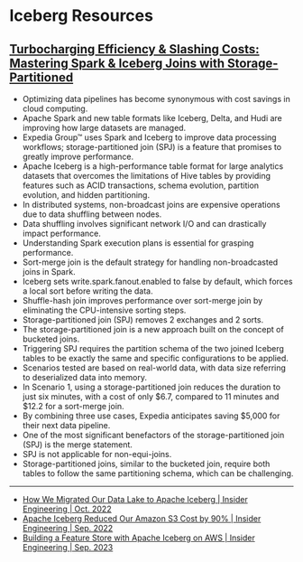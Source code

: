 # Iceberg Resources

## [Turbocharging Efficiency & Slashing Costs: Mastering Spark & Iceberg Joins with Storage-Partitioned](https://medium.com/expedia-group-tech/turbocharge-efficiency-slash-costs-mastering-spark-iceberg-joins-with-storage-partitioned-join-03fdc1ff75c0)

- Optimizing data pipelines has become synonymous with cost savings in cloud computing.
- Apache Spark and new table formats like Iceberg, Delta, and Hudi are improving how large datasets are managed.
- Expedia Group™ uses Spark and Iceberg to improve data processing workflows; storage-partitioned join (SPJ) is a feature that promises to greatly improve performance.
- Apache Iceberg is a high-performance table format for large analytics datasets that overcomes the limitations of Hive tables by providing features such as ACID transactions, schema evolution, partition evolution, and hidden partitioning.
- In distributed systems, non-broadcast joins are expensive operations due to data shuffling between nodes.
- Data shuffling involves significant network I/O and can drastically impact performance.
- Understanding Spark execution plans is essential for grasping performance.
- Sort-merge join is the default strategy for handling non-broadcasted joins in Spark.
- Iceberg sets write.spark.fanout.enabled to false by default, which forces a local sort before writing the data.
- Shuffle-hash join improves performance over sort-merge join by eliminating the CPU-intensive sorting steps.
- Storage-partitioned join (SPJ) removes 2 exchanges and 2 sorts.
- The storage-partitioned join is a new approach built on the concept of bucketed joins.
- Triggering SPJ requires the partition schema of the two joined Iceberg tables to be exactly the same and specific configurations to be applied.
- Scenarios tested are based on real-world data, with data size referring to deserialized data into memory.
- In Scenario 1, using a storage-partitioned join reduces the duration to just six minutes, with a cost of only $6.7, compared to 11 minutes and $12.2 for a sort-merge join.
- By combining three use cases, Expedia anticipates saving $5,000 for their next data pipeline.
- One of the most significant benefactors of the storage-partitioned join (SPJ) is the merge statement.
- SPJ is not applicable for non-equi-joins.
- Storage-partitioned joins, similar to the bucketed join, require both tables to follow the same partitioning schema, which can be challenging.


---

- [How We Migrated Our Data Lake to Apache Iceberg | Insider Engineering | Oct. 2022](https://medium.com/insiderengineering/how-we-migrated-our-production-data-lake-to-apache-iceberg-4d6892eca6e6)
- [Apache Iceberg Reduced Our Amazon S3 Cost by 90% | Insider Engineering | Sep. 2022](https://medium.com/insiderengineering/apache-iceberg-reduced-our-amazon-s3-cost-by-90-997cde5ce931)
- [Building a Feature Store with Apache Iceberg on AWS | Insider Engineering | Sep. 2023](https://medium.com/insiderengineering/building-a-feature-store-with-apache-iceberg-on-aws-8bfb98e3f5dc)
